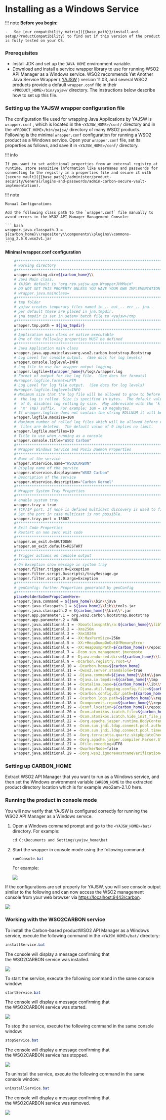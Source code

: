 # Installing as a Windows Service

!!! note
    **Before you begin:**

    -   See [our compatibility matrix]({{base_path}}/install-and-setup/ProductCompatibility) to find out if this version of the product is fully tested on your OS.


### Prerequisites

-   Install JDK and set up the `JAVA_HOME` environment variable.
-   Download and install a service wrapper library to use for running WSO2 API Manager as a Windows service. WSO2 recommends Yet Another Java Service Wrapper ( [YAJSW](https://sourceforge.net/projects/yajsw/files/yajsw/yajsw-stable11.03/yajsw-stable-11.03.zip/download) ) version 11.03, and several WSO2 products provide a default `wrapper.conf` file in their `<PRODUCT_HOME>/bin/yajsw/` directory. The instructions below describe how to set up this file.

### Setting up the YAJSW wrapper configuration file

The configuration file used for wrapping Java Applications by YAJSW is `wrapper.conf` , which is located in the `<YAJSW_HOME>/conf/` directory and in the `<PRODUCT_HOME>/bin/yajsw/` directory of many WSO2 products. Following is the minimal `wrapper.conf` configuration for running a WSO2 product as a Windows service. Open your `wrapper.conf` file, set its properties as follows, and save it in `<YAJSW_HOME>/conf/` directory.

!!! info
    
    If you want to set additional properties from an external registry at runtime, store sensitive information like usernames and passwords for connecting to the registry in a properties file and secure it with [secure vault]({{base_path}}/administer/product-security/General/logins-and-passwords/admin-carbon-secure-vault-implementation).

!!! note
    
    Manual Configurations

    Add the following class path to the `wrapper.conf` file manually to avoid errors in the WSO2 API Manager Management Console:

    ``` bash
    wrapper.java.classpath.3 = ${carbon_home}\\repository\\components\\plugins\\commons-lang_2.6.0.wso2v1.jar 
    ```


**Minimal wrapper.conf configuration**

``` bash
    #********************************************************************
    # working directory
    #********************************************************************
    wrapper.working.dir=${carbon_home}\\
    # Java Main class. 
    # YAJSW: default is "org.rzo.yajsw.app.WrapperJVMMain"
    # DO NOT SET THIS PROPERTY UNLESS YOU HAVE YOUR OWN IMPLEMENTATION
    # wrapper.java.mainclass=
    #********************************************************************
    # tmp folder
    # yajsw creates temporary files named in_.. out_.. err_.. jna..
    # per default these are placed in jna.tmpdir.
    # jna.tmpdir is set in setenv batch file to <yajsw>/tmp
    #********************************************************************
    wrapper.tmp.path = ${jna_tmpdir}
    #********************************************************************
    # Application main class or native executable
    # One of the following properties MUST be defined
    #********************************************************************
    # Java Application main class
    wrapper.java.app.mainclass=org.wso2.carbon.bootstrap.Bootstrap
    # Log Level for console output.  (See docs for log levels)
    wrapper.console.loglevel=INFO
    # Log file to use for wrapper output logging.
    wrapper.logfile=${wrapper_home}\/log\/wrapper.log
    # Format of output for the log file.  (See docs for formats)
    #wrapper.logfile.format=LPTM
    # Log Level for log file output.  (See docs for log levels)
    #wrapper.logfile.loglevel=INFO
    # Maximum size that the log file will be allowed to grow to before
    #  the log is rolled. Size is specified in bytes.  The default value
    #  of 0, disables log rolling by size.  May abbreviate with the 'k' (kB) or
    #  'm' (mB) suffix.  For example: 10m = 10 megabytes.
    # If wrapper.logfile does not contain the string ROLLNUM it will be automatically added as suffix of the file name
    wrapper.logfile.maxsize=10m
    # Maximum number of rolled log files which will be allowed before old
    #  files are deleted.  The default value of 0 implies no limit.
    wrapper.logfile.maxfiles=10
    # Title to use when running as a console
    wrapper.console.title="WSO2 Carbon"
    #********************************************************************
    # Wrapper Windows Service and Posix Daemon Properties
    #********************************************************************
    # Name of the service
    wrapper.ntservice.name="WSO2CARBON"
    # Display name of the service
    wrapper.ntservice.displayname="WSO2 Carbon"
    # Description of the service
    wrapper.ntservice.description="Carbon Kernel"
    #********************************************************************
    # Wrapper System Tray Properties
    #********************************************************************
    # enable system tray
    wrapper.tray = true
    # TCP/IP port. If none is defined multicast discovery is used to find the port
    # Set the port in case multicast is not possible.
    wrapper.tray.port = 15002
    #********************************************************************
    # Exit Code Properties
    # Restart on non zero exit code
    #********************************************************************
    wrapper.on_exit.0=SHUTDOWN
    wrapper.on_exit.default=RESTART
    #********************************************************************
    # Trigger actions on console output
    #********************************************************************
    # On Exception show message in system tray
    wrapper.filter.trigger.0=Exception
    wrapper.filter.script.0=scripts\/trayMessage.gv
    wrapper.filter.script.0.args=Exception
    #********************************************************************
    # genConfig: further Properties generated by genConfig
    #********************************************************************
    placeHolderSoGenPropsComeHere=
    wrapper.java.command = ${java_home}\\bin\\java
    wrapper.java.classpath.1 = ${java_home}\\lib\\tools.jar
    wrapper.java.classpath.2 = ${carbon_home}\\bin\\*.jar
    wrapper.app.parameter.1 = org.wso2.carbon.bootstrap.Bootstrap
    wrapper.app.parameter.2 = RUN
    wrapper.java.additional.1 = -Xbootclasspath\/a:${carbon_home}\\lib\\xboot\\*.jar
    wrapper.java.additional.2 = -Xms256m
    wrapper.java.additional.3 = -Xmx1024m
    wrapper.java.additional.4 = -XX:MaxPermSize=256m
    wrapper.java.additional.5 = -XX:+HeapDumpOnOutOfMemoryError
    wrapper.java.additional.6 = -XX:HeapDumpPath=${carbon_home}\\repository\\logs\\heap-dump.hprof
    wrapper.java.additional.7 = -Dcom.sun.management.jmxremote
    wrapper.java.additional.8 = -Djava.endorsed.dirs=${carbon_home}\\lib\\endorsed;${java_home}\\jre\\lib\\endorsed
    wrapper.java.additional.9 = -Dcarbon.registry.root=\/
    wrapper.java.additional.10 = -Dcarbon.home=${carbon_home}
    wrapper.java.additional.11 = -Dwso2.server.standalone=true
    wrapper.java.additional.12 = -Djava.command=${java_home}\\bin\\java
    wrapper.java.additional.13 = -Djava.io.tmpdir=${carbon_home}\\tmp
    wrapper.java.additional.14 = -Dcatalina.base=${carbon_home}\\lib\\tomcat
    wrapper.java.additional.15 = -Djava.util.logging.config.file=${carbon_home}\\repository\\conf\\tomcat\\tomcat-log.properties
    wrapper.java.additional.16 = -Dcarbon.config.dir.path=${carbon_home}\\repository\\conf
    wrapper.java.additional.17 = -Dcarbon.logs.path=${carbon_home}\\repository\\logs
    wrapper.java.additional.18 = -Dcomponents.repo=${carbon_home}\\repository\\components\\plugins
    wrapper.java.additional.19 = -Dconf.location=${carbon_home}\\repository\\conf
    wrapper.java.additional.20 = -Dcom.atomikos.icatch.file=${carbon_home}\\lib\\transactions.properties
    wrapper.java.additional.21 = -Dcom.atomikos.icatch.hide_init_file_path=true
    wrapper.java.additional.22 = -Dorg.apache.jasper.runtime.BodyContentImpl.LIMIT_BUFFER=true
    wrapper.java.additional.23 = -Dcom.sun.jndi.ldap.connect.pool.authentication=simple
    wrapper.java.additional.24 = -Dcom.sun.jndi.ldap.connect.pool.timeout=3000
    wrapper.java.additional.25 = -Dorg.terracotta.quartz.skipUpdateCheck=true
    wrapper.java.additional.26 = -Dorg.apache.jasper.compiler.Parser.STRICT_QUOTE_ESCAPING=false
    wrapper.java.additional.27 = -Dfile.encoding=UTF8
    wrapper.java.additional.28 = -DworkerNode=false
    wrapper.java.additional.29 = -Dorg.wso2.ignoreHostnameVerification=true
```

### Setting up CARBON\_HOME

Extract WSO2 API Manager that you want to run as a Windows service, and then set the Windows environment variable `CARBON_HOME` to the extracted product directory location which is for example wso2am-2.1.0 here.

### Running the product in console mode

You will now verify that YAJSW is configured correctly for running the WSO2 API Manager as a Windows service.

1.  Open a Windows command prompt and go to the `<YAJSW_HOME>/bat/` directory. For example:

    ``` java
    cd C:\Documents and Settings\yajsw_home\bat
    ```

2.  Start the wrapper in console mode using the following command:

    ``` java
    runConsole.bat
    ```

    For example:

    ![]({{base_path}}/assets/attachments/28717183/29364287.png)

If the configurations are set properly for YAJSW, you will see console output similar to the following and can now access the WSO2 management console from your web browser via <https://localhost:9443/carbon>.

![]({{base_path}}/assets/attachments/28717183/29364286.png)

### Working with the WSO2CARBON service

To install the Carbon-based productWSO2 API Manager as a Windows service, execute the following command in the `<YAJSW_HOME>/bat/` directory:

``` java
installService.bat
```

The console will display a message confirming that the WSO2CARBON service was installed.

![]({{base_path}}/assets/attachments/28717183/29364285.png)

To start the service, execute the following command in the same console window:

``` java
startService.bat
```

The console will display a message confirming that the WSO2CARBON service was started.

![]({{base_path}}/assets/attachments/28717183/29364288.png)

To stop the service, execute the following command in the same console window:

``` java
stopService.bat
```

The console will display a message confirming that the WSO2CARBON service has stopped.

![]({{base_path}}/assets/attachments/28717183/29364290.png)

To uninstall the service, execute the following command in the same console window:

``` java
uninstallService.bat
```

The console will display a message confirming that the WSO2CARBON service was removed.

![]({{base_path}}/assets/attachments/28717183/29364291.png)
